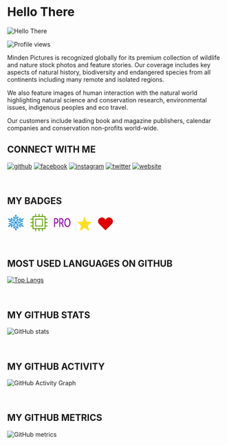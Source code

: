 # Hello There
![Hello There](https://t3.ftcdn.net/jpg/02/37/57/40/360_F_237574042_UUqnYdNfjWZMdCoZuvsZmHcfDCmC36nN.jpg)

![Profile views](https://gpvc.arturio.dev/callrob68)  


Minden Pictures is recognized globally for its premium collection of wildlife and nature stock photos and feature stories. Our coverage includes key aspects of natural history, biodiversity and endangered species from all continents including many remote and isolated regions.

We also feature images of human interaction with the natural world highlighting natural science and conservation research, environmental issues, indigenous peoples and eco travel. 

 Our customers include leading book and magazine publishers, calendar companies and conservation non-profits world-wide. 



## CONNECT WITH ME <br>
[<img src='https://cdn.jsdelivr.net/npm/simple-icons@3.0.1/icons/github.svg' alt='github' height='40'>](https://github.com/callrob68)  [<img src='https://cdn.jsdelivr.net/npm/simple-icons@3.0.1/icons/facebook.svg' alt='facebook' height='40'>](https://www.facebook.com/pg/MindenPictures/photos)  [<img src='https://cdn.jsdelivr.net/npm/simple-icons@3.0.1/icons/instagram.svg' alt='instagram' height='40'>](https://www.instagram.com/minden_pictures//)  [<img src='https://cdn.jsdelivr.net/npm/simple-icons@3.0.1/icons/twitter.svg' alt='twitter' height='40'>](https://twitter.com/mindenpictures)  [<img src='https://cdn.jsdelivr.net/npm/simple-icons@3.0.1/icons/icloud.svg' alt='website' height='40'>](https://www.mindenpictures.com/)  

<br>

## MY BADGES <br>
<a href='https://archiveprogram.github.com/'><img src='https://raw.githubusercontent.com/acervenky/animated-github-badges/master/assets/acbadge.gif' width='40' height='40'></a> <a href='https://docs.github.com/en/developers'><img src='https://raw.githubusercontent.com/acervenky/animated-github-badges/master/assets/devbadge.gif' width='40' height='40'></a> <a href='https://github.com/pricing'><img src='https://raw.githubusercontent.com/acervenky/animated-github-badges/master/assets/pro.gif' width='40' height='40'></a> <a href='https://stars.github.com/'><img src='https://raw.githubusercontent.com/acervenky/animated-github-badges/master/assets/starbadge.gif' width='35' height='35'></a> <a href='https://docs.github.com/en/github/supporting-the-open-source-community-with-github-sponsors'><img src='https://raw.githubusercontent.com/acervenky/animated-github-badges/master/assets/sponsorbadge.gif' width='35' height='35'></a> 

<br>

## MOST USED LANGUAGES ON GITHUB <br>
[![Top Langs](https://github-readme-stats.vercel.app/api/top-langs/?username=callrob68)](https://github.com/anuraghazra/github-readme-stats)

<br>

## MY GITHUB STATS <br>
![GitHub stats](https://github-readme-stats.vercel.app/api?username=callrob68&show_icons=true&count_private=true)  

<br>

## MY GITHUB ACTIVITY <br>
![GitHub Activity Graph](https://activity-graph.herokuapp.com/graph?username=callrob68)  


<br>


## MY GITHUB METRICS <br>
![GitHub metrics](https://metrics.lecoq.io/callrob68)  


